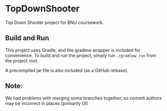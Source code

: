 # TopDownShooter

Top Down Shooter project for BNU coursework.

## Build and Run

This project uses Gradle, and the gradlew wrapper is included for convenience. To build and run the project, simply run `./gradlew run` from the project root.

A precompiled jar file is also included (as a GitHub release).

## Note:

We had problems with merging some branches together, so commit authors may be incorrect in places (primarily UI)
